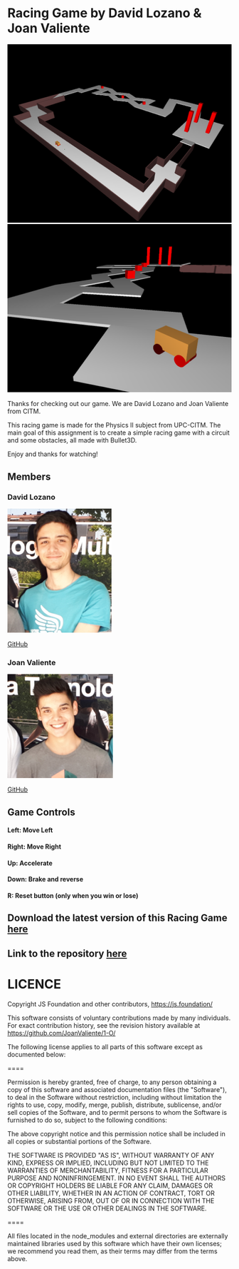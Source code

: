 ﻿



# Racing Game by David Lozano & Joan Valiente

![](image1.png)
![](image2.png)

Thanks for checking out our game. We are David Lozano and Joan Valiente from CITM.

This racing game is made for the Physics II subject from UPC-CITM. The main goal of this assignment is
to create a simple racing game with a circuit and some obstacles, all made with Bullet3D.

Enjoy and thanks for watching!



## Members
### David Lozano ###
![](Captura3.PNG)

[GitHub](https://github.com/DavidTheMaaster)



### Joan Valiente ###
![](Captura2.PNG)

[GitHub](https://github.com/JoanValiente)





## Game Controls



#### Left: Move Left

#### Right: Move Right

#### Up: Accelerate

#### Down: Brake and reverse

#### R: Reset button (only when you win or lose)


## Download the latest version of this Racing Game [here](https://github.com/JoanValiente/RacingGame/releases/download/RacingGame/RacingGame.zip)


## Link to the repository [here](https://github.com/JoanValiente/RacingGame)






# LICENCE
Copyright JS Foundation and other contributors, https://js.foundation/

This software consists of voluntary contributions made by many
individuals. For exact contribution history, see the revision history
available at https://github.com/JoanValiente/1-O/

The following license applies to all parts of this software except as
documented below:

====

Permission is hereby granted, free of charge, to any person obtaining
a copy of this software and associated documentation files (the
"Software"), to deal in the Software without restriction, including
without limitation the rights to use, copy, modify, merge, publish,
distribute, sublicense, and/or sell copies of the Software, and to
permit persons to whom the Software is furnished to do so, subject to
the following conditions:

The above copyright notice and this permission notice shall be
included in all copies or substantial portions of the Software.

THE SOFTWARE IS PROVIDED "AS IS", WITHOUT WARRANTY OF ANY KIND,
EXPRESS OR IMPLIED, INCLUDING BUT NOT LIMITED TO THE WARRANTIES OF
MERCHANTABILITY, FITNESS FOR A PARTICULAR PURPOSE AND
NONINFRINGEMENT. IN NO EVENT SHALL THE AUTHORS OR COPYRIGHT HOLDERS BE
LIABLE FOR ANY CLAIM, DAMAGES OR OTHER LIABILITY, WHETHER IN AN ACTION
OF CONTRACT, TORT OR OTHERWISE, ARISING FROM, OUT OF OR IN CONNECTION
WITH THE SOFTWARE OR THE USE OR OTHER DEALINGS IN THE SOFTWARE.

====

All files located in the node_modules and external directories are
externally maintained libraries used by this software which have their
own licenses; we recommend you read them, as their terms may differ from
the terms above.